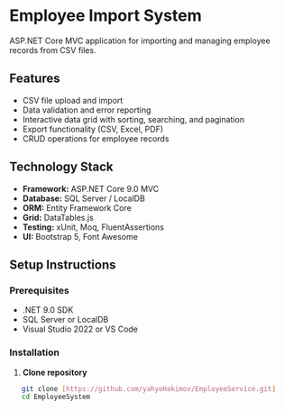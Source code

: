 # Employee Import System

ASP.NET Core MVC application for importing and managing employee records from CSV files.

## Features

- CSV file upload and import
- Data validation and error reporting
- Interactive data grid with sorting, searching, and pagination
- Export functionality (CSV, Excel, PDF)
- CRUD operations for employee records

## Technology Stack

- **Framework:** ASP.NET Core 9.0 MVC
- **Database:** SQL Server / LocalDB
- **ORM:** Entity Framework Core
- **Grid:** DataTables.js
- **Testing:** xUnit, Moq, FluentAssertions
- **UI:** Bootstrap 5, Font Awesome

## Setup Instructions

### Prerequisites
- .NET 9.0 SDK
- SQL Server or LocalDB
- Visual Studio 2022 or VS Code

### Installation

1. **Clone repository**
```bash
   git clone [https://github.com/yahyoHakimov/EmployeeService.git]
   cd EmployeeSystem